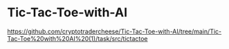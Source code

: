 # Tic-Tac-Toe-with-AI
https://github.com/cryptotradercheese/Tic-Tac-Toe-with-AI/tree/main/Tic-Tac-Toe%20with%20AI%20(1)/task/src/tictactoe
